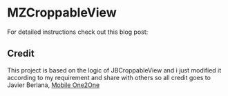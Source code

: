 # MZCroppableView

For detailed instructions check out this blog post: 

## Credit
This project is based on the logic of JBCroppableView and i just modified it according to my requirement and share with others so all credit goes to
Javier Berlana, [Mobile One2One](http://www.mo2o.com/)